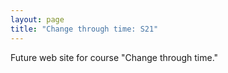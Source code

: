 ```yaml
---
layout: page
title: "Change through time: S21"
---
```


Future web site for course "Change through time."
